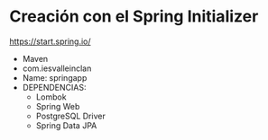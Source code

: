 # Creación con el Spring Initializer

https://start.spring.io/

- Maven
- com.iesvalleinclan
- Name: springapp
- DEPENDENCIAS:
	- Lombok
	- Spring Web
	- PostgreSQL Driver
	- Spring Data JPA
